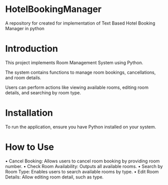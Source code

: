 # HotelBookingManager
A repository for created for implementation of Text Based Hotel Booking Manager in python

# Introduction
This project implements Room Management System using Python.

The system contains functions to manage room bookings, cancellations, and room details.

Users can perform actions like viewing available rooms, editing room details, and searching by room type.

# Installation
To run the application, ensure you have Python installed on your system. 
# How to Use
  •	Cancel Booking: Allows users to cancel room booking by providing room number.
  •	Check Room Availability: Outputs all available rooms.
  •	Search by Room Type: Enables users to search available rooms by type.
  •	Edit Room Details: Allow editing room detail, such as type.
